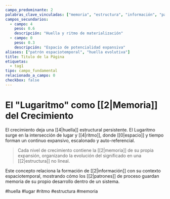 ```yaml
---
campo_predominante: 2
palabras_clave_vinculadas: ["memoria", "estructura", "información", "patrones"]
campos_secundarios:
  - campo: 4
    peso: 0.6
    descripción: "Huella y ritmo de materialización"
  - campo: 0
    peso: 0.3
    descripción: "Espacio de potencialidad expansiva"
aliases: ["patrón espaciotemporal", "huella evolutiva"]
title: Titulo de la Página
etiquetas:
  - tag1
tipo: campo_fundamental
relacionado_a_campo: 0
checkbox: false
---
```

# El "Lugaritmo" como [[2|Memoria]] del Crecimiento

El crecimiento deja una [[4|huella]] estructural persistente. El Lugaritmo surge en la intersección de lugar y [[4|ritmo]], donde [[0|espacio]] y tiempo forman un continuo expansivo, escalonado y auto-referencial. 

>Cada nivel de crecimiento contiene la [[2|memoria]] de su propia expansión, organizando la evolución del significado en una [[2|estructura]] no lineal.

Este concepto relaciona la formación de [[2|información]] con su contexto espaciotemporal, mostrando cómo los [[2|patrones]] de proceso guardan memoria de su propio desarrollo dentro de un sistema.

#huella #lugar #ritmo #estructura #memoria